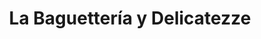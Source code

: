---
title: "La Baguettería y Delicatezze"
url: /castilla/la-baguetteria-y-delicatezze/
shop: Bäckerei
---